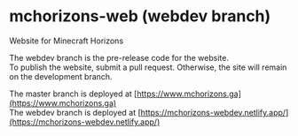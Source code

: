# mchorizons-web (webdev branch)
Website for Minecraft Horizons

The webdev branch is the pre-release code for the website.  
To publish the website, submit a pull request. Otherwise, the site will remain on the development branch.

The master branch is deployed at [https://www.mchorizons.ga](https://www.mchorizons.ga)  
The webdev branch is deployed at [https://mchorizons-webdev.netlify.app/](https://mchorizons-webdev.netlify.app/)
